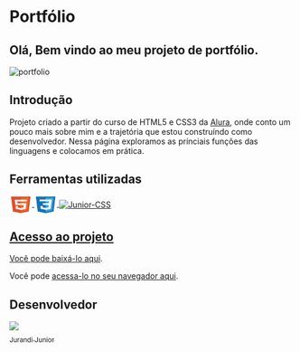 # Portfólio 

## Olá, Bem vindo ao meu projeto de portfólio.

![portfolio](https://user-images.githubusercontent.com/105133847/235821234-d7f4fc5f-d80d-43e7-9733-1dbcd349f427.PNG)

<h2>Introdução</h2>

Projeto criado a partir do curso de HTML5 e CSS3 da [Alura](https://www.alura.com.br/curso-online-html5-css3-avancando-css), onde conto um pouco mais sobre mim e a trajetória que estou construíndo como desenvolvedor. Nessa página exploramos as prínciais funções das linguagens e colocamos em prática.

<h2>Ferramentas utilizadas</h2>

<a href="https://meu-repositorio-red.vercel.app/"> <img align="center" alt="Junior-HTML" height="30" width="40" src="https://raw.githubusercontent.com/devicons/devicon/master/icons/html5/html5-original.svg">
   <a href="https://meu-repositorio-red.vercel.app/"> <img align="center" alt="Junior-CSS" height="30" width="40" src="https://raw.githubusercontent.com/devicons/devicon/master/icons/css3/css3-original.svg">
   <a href="https://meu-repositorio-red.vercel.app/"> <img align="center" alt="Junior-CSS" height="30" width="40" src="https://cdn.jsdelivr.net/gh/devicons/devicon/icons/vscode/vscode-original.svg">
   
<h2>Acesso ao projeto</h2>

Você pode [baixá-lo aqui](https://github.com/jurandi1/portfolio/archive/refs/heads/main.zip).

Você pode [acessa-lo no seu navegador aqui](https://my-repository-peach-eight.vercel.app/).

<h2>Desenvolvedor</h2>

[<img src="https://user-images.githubusercontent.com/105133847/215238362-763c8d76-55d2-4fd0-8b5f-f7080fbc4114.jpg" width=115><br><sub>Jurandi Junior</sub>](https://github.com/jurandi1)

##
